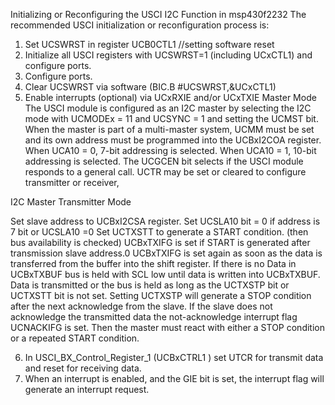 Initializing or Reconfiguring the USCI I2C Function in msp430f2232
The recommended USCI initialization or reconfiguration process is:
1. Set UCSWRST  in register UCB0CTL1 			//setting software reset
2. Initialize all USCI registers with UCSWRST=1 (including UCxCTL1) and configure ports.
3. Configure ports.
4. Clear UCSWRST via software (BIC.B #UCSWRST,&UCxCTL1)
5. Enable interrupts (optional) via UCxRXIE and/or UCxTXIE
Master Mode
The USCI module is configured as an I2C master by selecting the I2C mode with UCMODEx = 11 and
UCSYNC = 1 and setting the UCMST bit. When the master is part of a multi-master system, UCMM must
be set and its own address must be programmed into the UCBxI2COA register. When UCA10 = 0, 7-bit
addressing is selected. When UCA10 = 1, 10-bit addressing is selected. The UCGCEN bit selects if the
USCI module responds to a general call. UCTR may be set or cleared to configure transmitter or receiver,

I2C Master Transmitter Mode

Set slave address to UCBxI2CSA register.
Set UCSLA10 bit = 0 if address is 7 bit or UCSLA10 =0
Set UCTXSTT to generate a START condition. (then bus availability is checked)
UCBxTXIFG is set if START is generated after transmission slave address.0
UCBxTXIFG is set again as soon as the data is transferred from the buffer into the shift register. If there is no Data in UCBxTXBUF bus is held with SCL low until data is written into UCBxTXBUF. Data is transmitted or the bus is held as long as the UCTXSTP bit or UCTXSTT bit is not set.
Setting UCTXSTP will generate a STOP condition after the next acknowledge from the slave.
If the slave does not acknowledge the transmitted data the not-acknowledge interrupt flag UCNACKIFG is set. Then the master must react with either a STOP condition or a repeated START condition.


6. In USCI_BX_Control_Register_1 (UCBxCTRL1 ) set UTCR for transmit data and reset for receiving data.
7. When an interrupt is enabled, and the GIE bit is set, the interrupt flag will generate an interrupt request.

